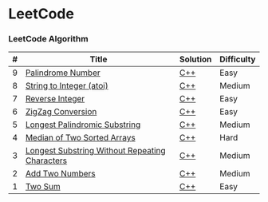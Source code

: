 LeetCode
========

### LeetCode Algorithm
| # | Title | Solution | Difficulty |
|---| ----- | -------- | ---------- |
|9|[Palindrome Number](https://leetcode.com/problems/palindrome-number/)| [C++](https://github.com/superpavelka/leetcode/tree/main/9.%20Palindrome%20Number/Solution_2.cpp)|Easy|
|8|[String to Integer (atoi)](https://leetcode.com/problems/string-to-integer-atoi/)| [C++](https://github.com/superpavelka/leetcode/blob/main/8.%20String%20to%20Integer%20(atoi)/Solution2.cpp)|Medium|
|7|[Reverse Integer](https://leetcode.com/problems/reverse-integer/)| [C++](https://github.com/superpavelka/leetcode/blob/main/7.%20Reverse%20Integer/Solution_1.cpp)|Easy|
|6|[ZigZag Conversion](https://leetcode.com/problems/zigzag-conversion/)| [C++](https://github.com/superpavelka/leetcode/blob/main/6.%20ZigZag%20Conversion/Solution_cycleLen.cpp)|Easy|
|5|[Longest Palindromic Substring](https://leetcode.com/problems/longest-palindromic-substring/)| [C++](https://github.com/superpavelka/leetcode/blob/main/5.%20Longest%20Palindromic%20Substring/Solution_1.cpp)|Medium|
|4|[Median of Two Sorted Arrays](https://leetcode.com/problems/median-of-two-sorted-arrays/)| [C++](https://github.com/superpavelka/leetcode/blob/main/4.%20Median%20of%20Two%20Sorted%20Arrays/Solution_1.cpp)|Hard|
|3|[Longest Substring Without Repeating Characters](https://leetcode.com/problems/longest-substring-without-repeating-characters/)| [C++](https://github.com/superpavelka/leetcode/blob/main/3.%20Longest%20Substring%20Without%20Repeating%20Characters/Solution_1.cpp)|Medium|
|2|[Add Two Numbers](https://leetcode.com/problems/add-two-numbers/)| [C++](https://github.com/superpavelka/leetcode/blob/main/2.%20Add%20Two%20Numbers/Solution_1.cpp)|Medium|
|1|[Two Sum](https://leetcode.com/problems/two-sum/)| [C++](https://github.com/superpavelka/leetcode/blob/main/1.%20Two%20Sum/Solution_3.cpp)|Easy|
